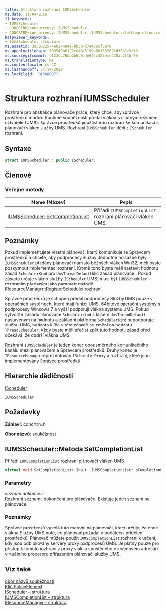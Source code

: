 ```yaml
---
title: Struktura rozhraní IUMSScheduler
ms.date: 11/04/2016
f1_keywords:
- IUMSScheduler
- CONCRTRM/concurrency::IUMSScheduler
- CONCRTRM/concurrency::IUMSScheduler::IUMSScheduler::SetCompletionList
helpviewer_keywords:
- IUMSScheduler structure
ms.assetid: 3a500225-4e02-4849-bb56-d744865f5870
ms.openlocfilehash: 70954906122c048e5199a801632626d35a8e3f18
ms.sourcegitcommit: c123cc76bb2b6c5cde6f4c425ece420ac733bf70
ms.translationtype: MT
ms.contentlocale: cs-CZ
ms.lasthandoff: 04/14/2020
ms.locfileid: "81368087"
---
```

# <a name="iumsscheduler-structure"></a>Struktura rozhraní IUMSScheduler

Rozhraní pro abstrakce plánovače práce, který chce, aby správce prostředků modulu Runtime souběžnosti předal vlákna s chutným režimem uživatele (UMS). Správce prostředků používá toto rozhraní ke komunikaci s plánovači vláken služby UMS. Rozhraní `IUMSScheduler` dědí z `IScheduler` rozhraní.

## <a name="syntax"></a>Syntaxe

```cpp
struct IUMSScheduler : public IScheduler;
```

## <a name="members"></a>Členové

### <a name="public-methods"></a>Veřejné metody

|Name (Název)|Popis|
|----------|-----------------|
|[IUMSScheduler::SetCompletionList](#setcompletionlist)|Přiřadí `IUMSCompletionList` rozhraní plánovači vláken UMS.|

## <a name="remarks"></a>Poznámky

Pokud implementujete vlastní plánovač, který komunikuje se Správcem prostředků a chcete, aby podprocesy Služby Jednotné ho sazbě byly `IUMSScheduler` předány plánovači namísto běžných vláken Win32, měli byste poskytnout implementaci rozhraní. Kromě toho byste měli nastavit hodnotu zásad `SchedulerKind` pro `UmsThreadDefault`klíč zásad plánovače . Pokud zásada určuje vlákno služby `IScheduler` UMS, musí být `IUMSScheduler` rozhraním předaným jako parametr metodě [IResourceManager::RegisterScheduler](iresourcemanager-structure.md#registerscheduler) rozhraní.

Správce prostředků je schopen předat podprocesy Služby UMS pouze v operačních systémech, které mají funkci UMS. 64bitové operační systémy s podprocesy Windows 7 a vyšší podporují vlákna systému UMS. Pokud vytvoříte zásadu plánovače `SchedulerKind` s klíčem `UmsThreadDefault` nastaveným na hodnotu a základní platforma `SchedulerKind` nepodporuje službu UMS, hodnota klíče v této zásadě se změní na hodnotu `ThreadScheduler`. Vždy byste měli přečíst zpět tuto hodnotu zásad před očekává, že obdrží vlákna UMS.

Rozhraní `IUMSScheduler` je jeden konec obousměrného komunikačního kanálu mezi plánovačem a Správcem prostředků. Druhý konec je `IResourceManager` reprezentován `ISchedulerProxy` a rozhraní, které jsou implementovány Správce prostředků.

## <a name="inheritance-hierarchy"></a>Hierarchie dědičnosti

[IScheduler](ischeduler-structure.md)

`IUMSScheduler`

## <a name="requirements"></a>Požadavky

**Záhlaví:** concrtrm.h

**Obor názvů:** souběžnost

## <a name="iumsschedulersetcompletionlist-method"></a><a name="setcompletionlist"></a>IUMSScheduler::Metoda SetCompletionList

Přiřadí `IUMSCompletionList` rozhraní plánovači vláken UMS.

```cpp
virtual void SetCompletionList(_Inout_ IUMSCompletionList* pCompletionList) = 0;
```

### <a name="parameters"></a>Parametry

*seznam dokončení*<br/>
Rozhraní seznamu dokončení pro plánovače. Existuje jeden seznam na plánovače.

### <a name="remarks"></a>Poznámky

Správce prostředků vyvolá tuto metodu na plánovači, který určuje, že chce vlákna Služby UMS poté, co plánovač požádal o počáteční přidělení prostředků. Plánovač můžete použít `IUMSCompletionList` rozhraní k určení, kdy jsou odblokovány servery proxy podprocesů UMS. Je platný pouze pro přístup k tomuto rozhraní z proxy vlákna spuštěného v kořenovém adresáři virtuálního procesoru přiřazeném plánovači služby UMS.

## <a name="see-also"></a>Viz také

[obor názvů souběžnosti](concurrency-namespace.md)<br/>
[Klíč PolicyElement](concurrency-namespace-enums.md)<br/>
[IScheduler – struktura](ischeduler-structure.md)<br/>
[IUMSCompletionList – struktura](iumscompletionlist-structure.md)<br/>
[IResourceManager – struktura](iresourcemanager-structure.md)
